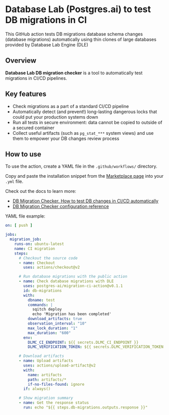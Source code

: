 # Database Lab (Postgres.ai) to test DB migrations in CI

This GitHub action tests DB migrations database schema changes (database migrations) automatically using thin clones of large databases provided by Database Lab Engine (DLE)

## Overview
**Database Lab DB migration checker** is a tool to automatically test migrations in CI/CD pipelines.

## Key features
- Check migrations as a part of a standard CI/CD pipeline
- Automatically detect (and prevent!) long-lasting dangerous locks that could put your production systems down
- Run all tests in secure environment: data cannot be copied to outside of a secured container
- Collect useful artifacts (such as `pg_stat_***` system views) and use them to empower your DB changes review process

## How to use
To use the action, create a YAML file in the `.github/workflows/` directory.

Copy and paste the installation snippet from the [Marketplace page](https://github.com/marketplace/actions/database-lab-migration-checker) into your `.yml` file.

Check out the docs to learn more:
- [DB Migration Checker. How to test DB changes in CI/CD automatically](https://postgres.ai/docs/db-migration-checker)
- [DB Migration Checker configuration reference](https://postgres.ai/docs/reference-guides/db-migration-checker-configuration-reference)

YAML file example:
```yaml
on: [ push ]

jobs:
  migration_job:
    runs-on: ubuntu-latest
    name: CI migration
    steps:
      # Checkout the source code
      - name: Checkout
        uses: actions/checkout@v2

      # Run database migrations with the public action
      - name: Check database migrations with DLE
        uses: postgres-ai/migration-ci-action@v0.1.1
        id: db-migrations
        with:
          dbname: test
          commands: |
            sqitch deploy
            echo 'Migration has been completed'
          download_artifacts: true
          observation_interval: "10"
          max_lock_duration: "1"
          max_duration: "600"
        env:
          DLMC_CI_ENDPOINT: ${{ secrets.DLMC_CI_ENDPOINT }}
          DLMC_VERIFICATION_TOKEN: ${{ secrets.DLMC_VERIFICATION_TOKEN }}

      # Download artifacts
      - name: Upload artifacts
        uses: actions/upload-artifact@v2
        with:
          name: artifacts
          path: artifacts/*
          if-no-files-found: ignore
        if: always()

      # Show migration summary
      - name: Get the response status
        run: echo "${{ steps.db-migrations.outputs.response }}"
```
